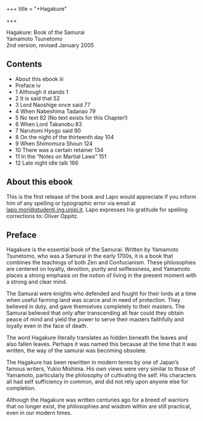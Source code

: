 +++
title = "+Hagakure"

+++

Hagakure: Book of the Samurai  
Yamamoto Tsunetomo  
2nd version, revised January 2005

## Contents

- About this ebook iii
- Preface iv
- 1 Although it stands 1
- 2 It is said that 52
- 3 Lord Naoshige once said 77
- 4 When Nabeshima Tadanao 79
- 5 No text 82 (No text exists for this Chapter!)
- 6 When Lord Takanobu 83
- 7 Narutomi Hyogo said 90
- 8 On the night of the thirteenth day 104
- 9 When Shimomura Shoun 124
- 10 There was a certain retainer 134
- 11 In the “Notes on Martial Laws” 151
- 12 Late night idle talk 166

## About this ebook

This is the first release of the book and Lapo would appreciate if you inform him of any spelling or typographic error via email at lapo.mori@studenti.ing.unipi.it.
Lapo expresses his gratitude for spelling corrections to: Oliver Oppitz.

## Preface

Hagakure is the essential book of the Samurai. Written by
Yamamoto Tsunetomo, who was a Samurai in the early 1700s,
it is a book that combines the teachings of both Zen and Confucianism. These philosophies are centered on loyalty, devotion, purity and selflessness, and Yamamoto places a strong emphasis on the notion of living in the present moment with a strong and clear mind.

The Samurai were knights who defended and fought for their lords at a time when useful farming land was scarce and in need of protection. They believed in duty, and gave themselves completely to their masters. The Samurai believed that only after transcending all fear could they obtain peace of mind and yield the power to serve their masters faithfully and loyally even in the face of death.

The word Hagakure literally translates as hidden beneath the leaves and also fallen leaves. Perhaps it was named this because at the time that it was written, the way of the samurai was becoming obsolete.

The Hagakure has been rewritten in modern terms by one of Japan’s famous writers, Yukio Mishima. His own views were very similar to those of Yamamoto, particularly the philosophy of cultivating the self. His characters all had self sufficiency in common, and did not rely upon anyone else for completion.

Although the Hagakure was written centuries ago for a breed of warriors that no longer exist, the philosophies and wisdom within are still practical, even in our modern times.
